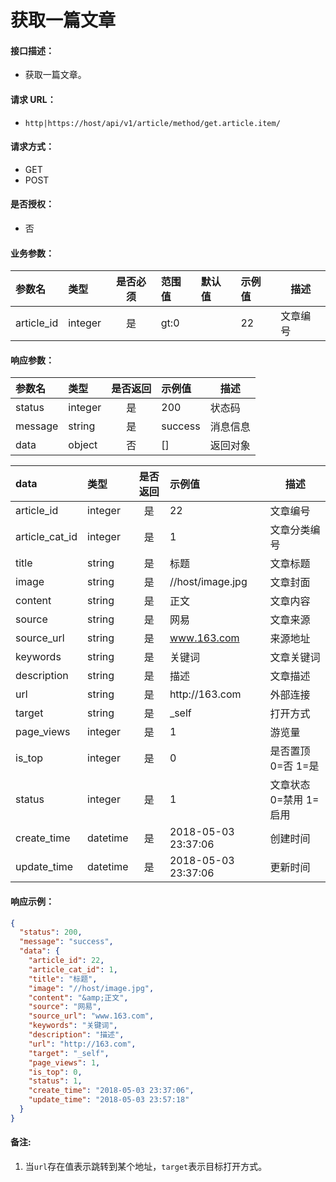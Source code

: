 # 获取一篇文章

#### 接口描述：
- 获取一篇文章。

#### 请求 URL：
- `http|https://host/api/v1/article/method/get.article.item/`

#### 请求方式：
- GET
- POST

#### 是否授权：
- 否

#### 业务参数：
|参数名|类型|是否必须|范围值|默认值|示例值|描述|
|:----|:---|:---:|:-----|:-----|:-----|-----|
|article_id |integer |是 |gt:0 | |22 |文章编号 |

#### 响应参数：
|参数名|类型|是否返回|示例值|描述|
|:-----|:-----|:---:|:-----|-----|
|status |integer |是 |200 |状态码 |
|message |string |是 |success |消息信息 |
|data |object |否 |[] |返回对象 |

|data|类型|是否返回|示例值|描述|
|:-----|:-----|:---:|:-----|-----|
|article_id |integer |是 |22 |文章编号 |
|article_cat_id |integer |是 |1 |文章分类编号 |
|title |string |是 |标题 |文章标题 |
|image |string |是 |//host/image.jpg |文章封面 |
|content |string |是 |正文 |文章内容 |
|source |string |是 |网易 |文章来源 |
|source_url |string |是 |www.163.com |来源地址 |
|keywords |string |是 |关键词 |文章关键词 |
|description |string |是 |描述 |文章描述 |
|url |string |是 |http&#58;//163.com |外部连接 |
|target |string |是 |&#95;self |打开方式 |
|page_views |integer |是 |1 |游览量 |
|is_top |integer |是 |0 |是否置顶 0=否 1=是 |
|status |integer |是 |1 |文章状态 0=禁用 1=启用 |
|create_time |datetime |是 |2018-05-03 23:37:06 |创建时间 |
|update_time |datetime |是 |2018-05-03 23:37:06 |更新时间 |

#### 响应示例：
```json
{
  "status": 200,
  "message": "success",
  "data": {
    "article_id": 22,
    "article_cat_id": 1,
    "title": "标题",
    "image": "//host/image.jpg",
    "content": "&amp;正文",
    "source": "网易",
    "source_url": "www.163.com",
    "keywords": "关键词",
    "description": "描述",
    "url": "http://163.com",
    "target": "_self",
    "page_views": 1,
    "is_top": 0,
    "status": 1,
    "create_time": "2018-05-03 23:37:06",
    "update_time": "2018-05-03 23:57:18"
  }
}
```

#### 备注:
1. 当`url`存在值表示跳转到某个地址，`target`表示目标打开方式。
